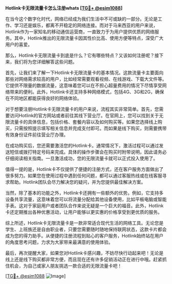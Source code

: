 **Hotlink卡无限流量卡怎么注册whats [[TG💪+ @esim1088](https://t.me/s/esim1088)]**

在当今这个数字化时代，网络已经成为我们生活中不可或缺的一部分。无论是工作、学习还是娱乐，都离不开稳定的网络连接。而对于马来西亚的用户来说，Hotlink作为一家知名的移动通信运营商，一直致力于为用户提供优质的网络服务。其中，Hotlink推出的无限流量卡因其性价比高、使用方便等特点，深受广大用户的喜爱。

那么，Hotlink卡无限流量卡到底是什么？它有哪些特点？又该如何注册呢？接下来，我们将为您详细解答这些问题。

首先，让我们来了解一下Hotlink卡无限流量卡的基本情况。这款流量卡主要面向那些对网络需求较高的用户，比如经常需要观看视频、在线游戏、下载大文件等。它提供不限量的数据流量，这意味着您可以在不担心超量费用的情况下尽情享受网络带来的便利。此外，Hotlink卡还支持多种网络模式，包括4G、3G和2G，确保在不同地区都能获得良好的网络体验。

对于想要注册Hotlink卡无限流量卡的用户来说，流程其实非常简单。首先，您需要访问Hotlink的官方网站或者前往其线下营业厅。在官网上，您可以找到关于无限流量卡的具体信息，包括价格、套餐内容以及如何购买等。如果您选择线上购买，只需按照提示填写相关信息并完成支付即可。而如果是线下购买，则需要携带有效身份证件前往营业厅办理。

在成功购买后，您还需要激活您的Hotlink卡。通常情况下，激活过程可以通过发送短信或拨打特定号码来完成。具体的操作步骤会在购买时附带说明，因此请务必仔细阅读相关指南。一旦激活成功，您的无限流量卡就可以正式投入使用了。

值得一提的是，Hotlink卡不仅提供了便捷的注册方式，还在客户服务方面做出了很多努力。如果您在使用过程中遇到任何问题，都可以通过客服热线或在线客服寻求帮助。Hotlink团队会尽力解决您的疑问，并为您提供最佳解决方案。

当然，除了基本的功能之外，Hotlink卡还拥有一些额外的优势。例如，它支持多设备共享流量，这意味着您可以将流量分配给其他设备使用，比如平板电脑或智能手表。这对于家庭用户或者团队合作来说无疑是一个巨大的福音。此外，Hotlink卡还定期推出各种优惠活动，让用户能够以更实惠的价格享受到更优质的服务。

综上所述，Hotlink卡无限流量卡是一款非常适合现代生活的网络工具。无论您是学生、上班族还是自由职业者，只要您需要随时随地保持联网状态，这款卡片都会成为您的得力助手。从便捷的注册流程到贴心的客户服务，Hotlink始终站在用户的角度思考问题，力求为大家带来最满意的使用体验。

最后，再次提醒大家，如果您对Hotlink卡感兴趣，不妨尽快行动起来吧！无论是线上还是线下购买都非常方便，而且现在还有许多促销活动正在进行中哦。赶紧抓住机会，为自己或家人朋友挑选一款合适的无限流量卡吧！

[[TG💪+ @esim1088](https://t.me/s/esim1088) ![Image](https://i.postimg.cc/4NQfJmqS/Snipaste-2025-05-13-00-14-12.png)]